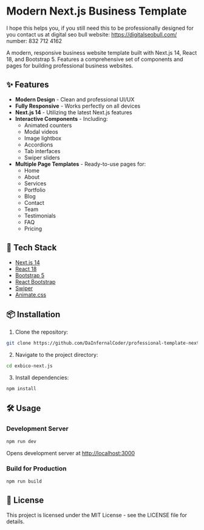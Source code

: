 # Modern Next.js Business Template

I hope this helps you, if you still need this to be professionally designed for you contact us at digital seo bull
website: https://digitalseobull.com/
number: 832 712 4162

A modern, responsive business website template built with Next.js 14, React 18, and Bootstrap 5. Features a comprehensive set of components and pages for building professional business websites.

## ✨ Features

- **Modern Design** - Clean and professional UI/UX
- **Fully Responsive** - Works perfectly on all devices
- **Next.js 14** - Utilizing the latest Next.js features
- **Interactive Components** - Including:
  - Animated counters
  - Modal videos
  - Image lightbox
  - Accordions
  - Tab interfaces
  - Swiper sliders
- **Multiple Page Templates** - Ready-to-use pages for:
  - Home
  - About
  - Services
  - Portfolio
  - Blog
  - Contact
  - Team
  - Testimonials
  - FAQ
  - Pricing

## 🚀 Tech Stack

- [Next.js 14](https://nextjs.org/)
- [React 18](https://reactjs.org/)
- [Bootstrap 5](https://getbootstrap.com/)
- [React Bootstrap](https://react-bootstrap.github.io/)
- [Swiper](https://swiperjs.com/)
- [Animate.css](https://animate.style/)

## 📦 Installation

1. Clone the repository:
```bash
git clone https://github.com/DaInfernalCoder/professional-template-nextjs.git
```

2. Navigate to the project directory:
```bash
cd exbico-next.js
```

3. Install dependencies:
```bash
npm install
```

## 🛠️ Usage

### Development Server

```bash
npm run dev
```
Opens development server at [http://localhost:3000](http://localhost:3000)

### Build for Production

```bash
npm run build
```

## 📄 License

This project is licensed under the MIT License - see the LICENSE file for details.
